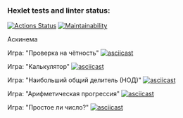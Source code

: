 ### Hexlet tests and linter status:
[![Actions Status](https://github.com/WIZIRAT/python-project-49/actions/workflows/hexlet-check.yml/badge.svg)](https://github.com/WIZIRAT/python-project-49/actions)
[![Maintainability](https://api.codeclimate.com/v1/badges/129b114f4a64de41ae20/maintainability)](https://codeclimate.com/github/WIZIRAT/python-project-49/maintainability)

Аскинема

Игра: "Проверка на чётность"
[![asciicast](https://asciinema.org/a/VCM5N3OliF5vxXpgk1HHB7mL3.svg)](https://asciinema.org/a/VCM5N3OliF5vxXpgk1HHB7mL3)

Игра: "Калькулятор"
[![asciicast](https://asciinema.org/a/ljTfbXIqPMO2uqUpYD4chVLF3.svg)](https://asciinema.org/a/ljTfbXIqPMO2uqUpYD4chVLF3)


Игра: "Наибольший общий делитель (НОД)"
[![asciicast](https://asciinema.org/a/NlaN1L9JcmME9zTab8L6S09u4.svg)](https://asciinema.org/a/NlaN1L9JcmME9zTab8L6S09u4)


Игра: "Арифметическая прогрессия"
[![asciicast](https://asciinema.org/a/lPKLmOKlj4L0jRE1DIBXCUoQK.svg)](https://asciinema.org/a/lPKLmOKlj4L0jRE1DIBXCUoQK)


Игра: "Простое ли число?"
[![asciicast](https://asciinema.org/a/dVQkv1AffJoVquvCPMgKZfgQe.svg)](https://asciinema.org/a/dVQkv1AffJoVquvCPMgKZfgQe)
